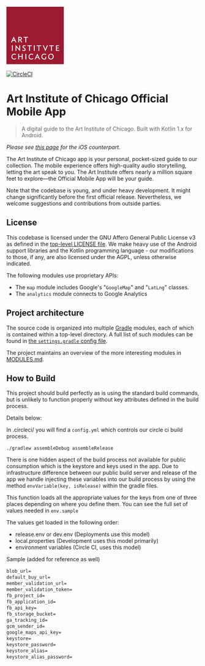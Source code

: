 ![Art Institute of Chicago](https://raw.githubusercontent.com/Art-Institute-of-Chicago/template/master/aic-logo.gif)

[![CircleCI](https://circleci.com/gh/art-institute-of-chicago/aic-mobile-android/tree/dev.svg?style=svg)](https://circleci.com/gh/art-institute-of-chicago/aic-mobile-android/tree/dev)

# Art Institute of Chicago Official Mobile App

> A digital guide to the Art Institute of Chicago. Built with Kotlin 1.x
> for Android.

*Please see
[this page](https://github.com/art-institute-of-chicago/aic-mobile-ios)
for the iOS counterpart.*

The Art Institute of Chicago app is your personal, pocket-sized guide to
our collection. The mobile experience offers high-quality audio
storytelling, letting the art speak to you. The Art Institute offers
nearly a million square feet to explore—the Official Mobile App will be
your guide.

Note that the codebase is young, and under heavy development. It might
change significantly before the first official release. Nevertheless, we
welcome suggestions and contributions from outside parties.

## License

This codebase is licensed under the GNU Affero General Public License v3
as defined in the [top-level LICENSE file](LICENSE). We make heavy use
of the Android support libraries and the Kotlin programming language -
our modifications to those, if any, are also licensed under the AGPL,
 unless otherwise indicated.

The following modules use proprietary APIs:
* The `map` module includes Google's "`GoogleMap`" and "`LatLng`"
  classes.
* The `analytics` module connects to Google Analytics

## Project architecture

The source code is organized into multiple
[Gradle](https://docs.gradle.org) modules, each of which is contained
within a top-level directory. A full list of such modules can be found
in [the `settings.gradle` config file](settings.gradle).

The project maintains an overview of the more interesting modules in
[MODULES.md](MODULES.md).

## How to Build

This project should build perfectly as is using the standard build
commands, but is unlikely to function properly without key attributes
defined in the build process.

Details below:

In .circleci/ you will find a `config.yml` which controls our circle ci
build process.

```aidl
./gradlew assembleDebug assembleRelease
```

There is one hidden aspect of the build process not available for public
consumption which is the keystore and keys used in the app. Due to
infrastructure difference between our public build server and release of
the app we handle injecting these variables into our build process by
using the method `envVariable(key, isRelease)` within the gradle files.

This function loads all the appropriate values for the keys from one of
three places depending on where you define them. You can see the full
set of values needed in `env.sample`

The values get loaded in the following order:

* release.env or dev.env (Deployments use this model)
* local.properties (Development uses this model primarily)
* environment variables (Circle CI, uses this model)

Sample (added for reference as well)
```aidl
blob_url=
default_buy_url=
member_validation_url=
member_validation_token=
fb_project_id=
fb_application_id=
fb_api_key=
fb_storage_bucket=
ga_tracking_id=
gcm_sender_id=
google_maps_api_key=
keystore=
keystore_password=
keystore_alias=
keystore_alias_password=
```